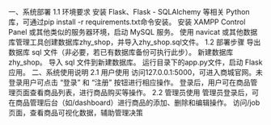 一、系统部署
1.1 环境要求
安装 Flask、Flask - SQLAlchemy 等相关 Python 库，可通过pip install -r requirements.txt命令安装。
安装 XAMPP Control Panel 或其他类似的服务器环境，启动 MySQL 服务。
使用 navicat 或其他数据库管理工具创建数据库zhy_shop，并导入zhy_shop.sql文件。
1.2 部署步骤
导出数据库 sql 文件（非必要，若已有数据库备份可执行此步）。
新建数据库zhy_shop。
导入 sql 文件到新建数据库。
运行目录下的app.py文件，启动 Flask 应用。
二、系统使用说明
2.1 用户使用
访问127.0.0.1:5000，可进入商城官网。未登录用户可点击 “登录” 和 “注册” 按钮进行相应操作。
登录后，用户可在商品管理页面查看商品列表，进行商品购买等操作。
2.2 管理员使用
管理员登录后，可在商品管理后台（如/dashboard）进行商品的添加、删除和编辑操作。
访问/job页面，查看商品可视化数据，辅助管理决策
